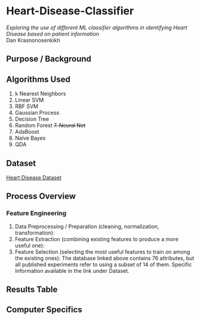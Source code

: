 # Heart-Disease-Classifier
*Exploring the use of different ML classifier algorithms in identifying Heart Disease based on patient information*  
Dan Krasnonosenkikh

## Purpose / Background

## Algorithms Used

1. k Nearest Neighbors
2. Linear SVM
3. RBF SVM
4. Gaussian Process
5. Decision Tree
6. Random Forest
~~7. Neural Net~~
8. AdaBoost
9. Naive Bayes
10. QDA

## Dataset

[Heart Disease Dataset](https://archive.ics.uci.edu/ml/datasets/Heart+Disease)

## Process Overview

### Feature Engineering
1. Data Preprocessing / Preparation (cleaning, normalization, transformation): 
2. Feature Extraction (combining existing features to produce a more useful one):
3. Feature Selection (selecting the most useful features to train on among the existing ones):
<space><space> The database linked above contains 76 attributes, but all published experiments refer to using a subset of 14 of them. Specific Information available in the link under Dataset.

## Results Table

## Computer Specifics
